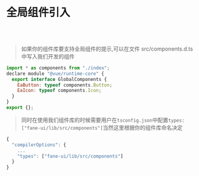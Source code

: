 # 全局组件引入

<br />
<br />

> 如果你的组件库要支持全局组件的提示,可以在文件 src/components.d.ts 中写入我们开发的组件

```js
import * as components from "./index";
declare module "@vue/runtime-core" {
  export interface GlobalComponents {
    EaButton: typeof components.Button;
    EaIcon: typeof components.Icon;
  }
}
export {};

```

> 同时在使用我们组件库的时候需要用户在`tsconfig.json`中配置`types:["fane-ui/lib/src/components"]`当然这里根据你的组件库命名决定

```js
{
  "compilerOptions": {
    ...
    "types": ["fane-ui/lib/src/components"]
  }
}
```
